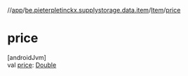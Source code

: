 //[app](../../../index.md)/[be.pieterpletinckx.supplystorage.data.item](../index.md)/[Item](index.md)/[price](price.md)

# price

[androidJvm]\
val [price](price.md): [Double](https://kotlinlang.org/api/latest/jvm/stdlib/kotlin/-double/index.html)
